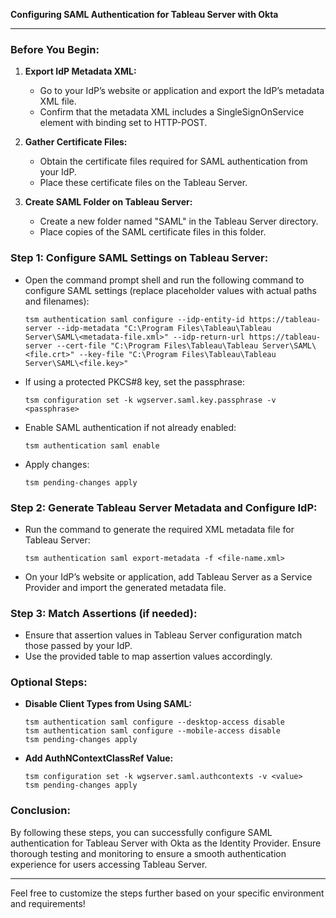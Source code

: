 **Configuring SAML Authentication for Tableau Server with Okta**

---

### Before You Begin:

1. **Export IdP Metadata XML:**
   - Go to your IdP’s website or application and export the IdP’s metadata XML file.
   - Confirm that the metadata XML includes a SingleSignOnService element with binding set to HTTP-POST.

2. **Gather Certificate Files:**
   - Obtain the certificate files required for SAML authentication from your IdP.
   - Place these certificate files on the Tableau Server.

3. **Create SAML Folder on Tableau Server:**
   - Create a new folder named "SAML" in the Tableau Server directory.
   - Place copies of the SAML certificate files in this folder.

### Step 1: Configure SAML Settings on Tableau Server:

- Open the command prompt shell and run the following command to configure SAML settings (replace placeholder values with actual paths and filenames):
   ```
   tsm authentication saml configure --idp-entity-id https://tableau-server --idp-metadata "C:\Program Files\Tableau\Tableau Server\SAML\<metadata-file.xml>" --idp-return-url https://tableau-server --cert-file "C:\Program Files\Tableau\Tableau Server\SAML\<file.crt>" --key-file "C:\Program Files\Tableau\Tableau Server\SAML\<file.key>"
   ```

- If using a protected PKCS#8 key, set the passphrase:
   ```
   tsm configuration set -k wgserver.saml.key.passphrase -v <passphrase>
   ```

- Enable SAML authentication if not already enabled:
   ```
   tsm authentication saml enable
   ```

- Apply changes:
   ```
   tsm pending-changes apply
   ```

### Step 2: Generate Tableau Server Metadata and Configure IdP:

- Run the command to generate the required XML metadata file for Tableau Server:
   ```
   tsm authentication saml export-metadata -f <file-name.xml>
   ```

- On your IdP’s website or application, add Tableau Server as a Service Provider and import the generated metadata file.

### Step 3: Match Assertions (if needed):

- Ensure that assertion values in Tableau Server configuration match those passed by your IdP.
- Use the provided table to map assertion values accordingly.

### Optional Steps:

- **Disable Client Types from Using SAML:**
  ```
  tsm authentication saml configure --desktop-access disable
  tsm authentication saml configure --mobile-access disable
  tsm pending-changes apply
  ```

- **Add AuthNContextClassRef Value:**
  ```
  tsm configuration set -k wgserver.saml.authcontexts -v <value>
  tsm pending-changes apply
  ```

### Conclusion:

By following these steps, you can successfully configure SAML authentication for Tableau Server with Okta as the Identity Provider. Ensure thorough testing and monitoring to ensure a smooth authentication experience for users accessing Tableau Server.

--- 

Feel free to customize the steps further based on your specific environment and requirements!
